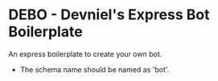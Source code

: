 # DEBO - Devniel's Express Bot Boilerplate
An express boilerplate to create your own bot.

- The schema name should be named as 'bot'.